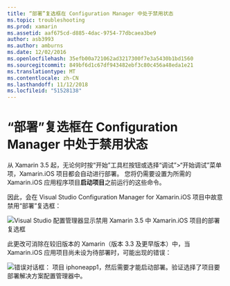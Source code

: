 ```yaml
---
title: “部署”复选框在 Configuration Manager 中处于禁用状态
ms.topic: troubleshooting
ms.prod: xamarin
ms.assetid: aaf675cd-d885-4dac-9754-77dbcaea3be9
author: asb3993
ms.author: amburns
ms.date: 12/02/2016
ms.openlocfilehash: 35efb00a721062ad3217300f7e3a5430b1bd1560
ms.sourcegitcommit: 849bf6d1c67df943482ebf3c80c456a48eda1e21
ms.translationtype: MT
ms.contentlocale: zh-CN
ms.lasthandoff: 11/12/2018
ms.locfileid: "51528138"
---
```

# <a name="deploy-checkboxes-disabled-in-configuration-manager"></a>“部署”复选框在 Configuration Manager 中处于禁用状态

从 Xamarin 3.5 起，无论何时按“开始”工具栏按钮或选择“调试”>“开始调试”菜单项，Xamarin.iOS 项目都会自动进行部署。 您将仍需要设置为所需的 Xamarin.iOS 应用程序项目**启动项目**之前运行的这些命令。

因此，会在 Visual Studio Configuration Manager for Xamarin.iOS 项目中故意禁用“部署”复选框：

![](deploy-checkboxes-images/configuration.png "Visual Studio 配置管理器显示禁用 Xamarin 3.5 中 Xamarin.iOS 项目的部署复选框")

此更改可消除在较旧版本的 Xamarin（版本 3.3 及更早版本）中，当 Xamarin.iOS 应用项目尚未设为待部署时，可能出现的错误：

![](deploy-checkboxes-images/error.png "错误对话框： 项目 iphoneapp1，然后需要才能启动部署。验证选择了项目要部署解决方案配置管理器中。")
